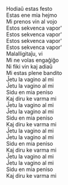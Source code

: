<!-- Ĵetu la vagino al mi :: 2025-05-10 22:25:36 -->

Hodiaŭ estas festo  
Estas ene mia hejmo  
Mi prenos vin al vojo  
Estos sekvenca vapor'  
Estos sekvenca vapor'  
Estos sekvenca vapor'  
Estos sekvenca vapor'  
Malalligitaĵu, vi  
Mi ne volas engaĝiĝo  
Ni fiki vin kaj adiaŭ  
Mi estas plene bandito  
Ĵetu la vagino al mi  
Ĵetu la vagino al mi  
Sidu en mia peniso  
Kaj diru ke varma mi  
Ĵetu la vagino al mi  
Ĵetu la vagino al mi  
Sidu en mia peniso  
Kaj diru ke varma mi  
Ĵetu la vagino al mi  
Ĵetu la vagino al mi  
Sidu en mia peniso  
Kaj diru ke varma mi  
Ĵetu la vagino al mi  
Ĵetu la vagino al mi  
Sidu en mia peniso  
Kaj diru ke varma mi  
